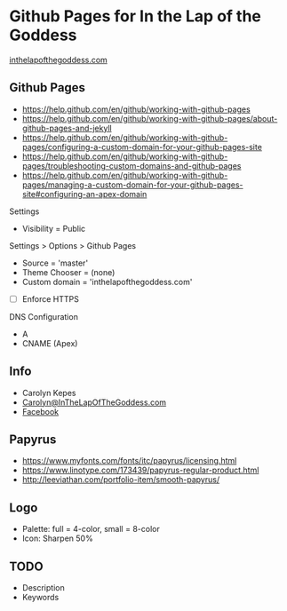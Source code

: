 # Github Pages for In the Lap of the Goddess

[inthelapofthegoddess.com](http://inthelapofthegoddess.com/)


## Github Pages

- https://help.github.com/en/github/working-with-github-pages
- https://help.github.com/en/github/working-with-github-pages/about-github-pages-and-jekyll
- https://help.github.com/en/github/working-with-github-pages/configuring-a-custom-domain-for-your-github-pages-site
- https://help.github.com/en/github/working-with-github-pages/troubleshooting-custom-domains-and-github-pages
- https://help.github.com/en/github/working-with-github-pages/managing-a-custom-domain-for-your-github-pages-site#configuring-an-apex-domain

Settings

- Visibility = Public

Settings > Options > Github Pages

- Source = 'master'
- Theme Chooser = (none)
- Custom domain = 'inthelapofthegoddess.com'
- [ ] Enforce HTTPS

DNS Configuration

- A
- CNAME (Apex)


## Info

- Carolyn Kepes
- [Carolyn@InTheLapOfTheGoddess.com](mailto:carolyn@inthelapofthegoddess.com)
- [Facebook](http://fb.me/LapoftheGoddess)


## Papyrus

- https://www.myfonts.com/fonts/itc/papyrus/licensing.html
- https://www.linotype.com/173439/papyrus-regular-product.html
- http://leeviathan.com/portfolio-item/smooth-papyrus/


## Logo

- Palette: full = 4-color, small = 8-color
- Icon: Sharpen 50%


## TODO

- Description
- Keywords
